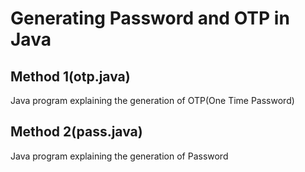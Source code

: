 # Generating Password and OTP in Java

## Method 1(otp.java)

Java program explaining the generation of OTP(One Time Password)

## Method 2(pass.java)

Java program explaining the generation of Password
